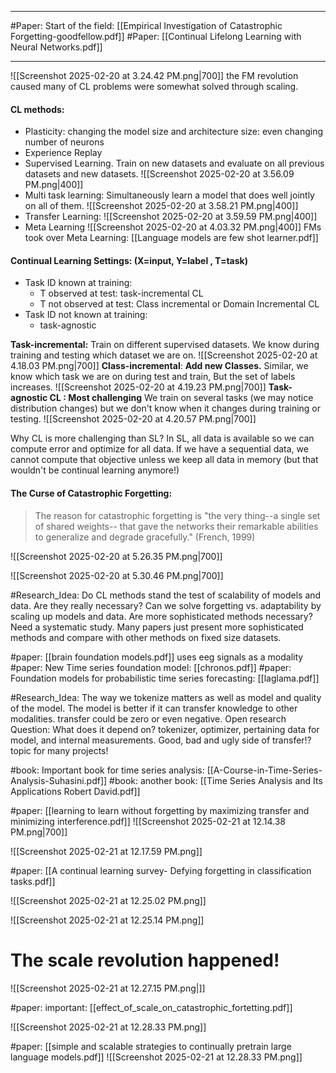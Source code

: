 
---

#Paper: Start of the field: [[Empirical Investigation of Catastrophic Forgetting-goodfellow.pdf]]
#Paper:  [[Continual Lifelong Learning with Neural Networks.pdf]]

---
![[Screenshot 2025-02-20 at 3.24.42 PM.png|700]]
the FM revolution caused many of CL problems were somewhat solved through scaling.

#### CL methods: 
- Plasticity: changing the model size and architecture size: even changing number of neurons
- Experience Replay
- Supervised Learning. Train on new datasets and evaluate on all previous datasets and new datasets. 
![[Screenshot 2025-02-20 at 3.56.09 PM.png|400]]
- Multi task learning: Simultaneously learn a model that does well jointly on all of them.
![[Screenshot 2025-02-20 at 3.58.21 PM.png|400]]
- Transfer Learning:
![[Screenshot 2025-02-20 at 3.59.59 PM.png|400]]
- Meta Learning
![[Screenshot 2025-02-20 at 4.03.32 PM.png|400]]
FMs took over Meta Learning: [[Language models are few shot learner.pdf]]

#### Continual Learning Settings: (X=input, Y=label , T=task)
- Task ID known at training:
	- T observed at test: task-incremental CL
	- T not observed at test: Class incremental or Domain Incremental CL
- Task ID not known at training:
	- task-agnostic

**Task-incremental:** Train on different supervised datasets. We know during training and testing which dataset we are on.
![[Screenshot 2025-02-20 at 4.18.03 PM.png|700]]
**Class-incremental**: **Add new Classes.** Similar, we know which task we are on during test and train, But the set of labels increases. 
![[Screenshot 2025-02-20 at 4.19.23 PM.png|700]]
**Task-agnostic CL : Most challenging**
We train on several tasks (we may notice distribution changes) but we don't know when it changes during training or testing.
![[Screenshot 2025-02-20 at 4.20.57 PM.png|700]]

Why CL is more challenging than SL?
In SL, all data is available so we can compute error and optimize for all data. 
If we have a sequential data, we cannot compute that objective unless we keep all data in memory (but that wouldn't be continual learning anymore!)

#### The Curse of Catastrophic Forgetting:

> The reason for catastrophic forgetting is "the very thing--a single set of shared weights-- that gave the networks their remarkable abilities to generalize and degrade gracefully." (French, 1999)

![[Screenshot 2025-02-20 at 5.26.35 PM.png|700]]


![[Screenshot 2025-02-20 at 5.30.46 PM.png|700]]

#Research_Idea: Do CL methods stand the test of scalability of models and data. Are they really necessary? Can we solve forgetting vs. adaptability by scaling up models and data. Are more sophisticated methods necessary? Need a systematic study. Many papers just present more sophisticated methods and compare with other methods on fixed size datasets.


#paper: [[brain foundation models.pdf]] uses eeg signals as a modality 
#paper: New Time series foundation model: [[chronos.pdf]]
#paper: Foundation models for probabilistic time series forecasting: [[laglama.pdf]]


#Research_Idea: The way we tokenize matters as well as model and quality of the model. The model is better if it can transfer knowledge to other modalities. transfer could be zero or even negative. Open research Question: What does it depend on? tokenizer, optimizer, pertaining data for model, and internal measurements. Good, bad and ugly side of transfer!? topic for many projects!

#book: Important book for time series analysis: [[A-Course-in-Time-Series-Analysis-Suhasini.pdf]]
#book: another book: [[Time Series Analysis and Its Applications Robert David.pdf]]

#paper: [[learning to learn without forgetting by maximizing transfer and minimizing interference.pdf]]
![[Screenshot 2025-02-21 at 12.14.38 PM.png|700]]

![[Screenshot 2025-02-21 at 12.17.59 PM.png]]

#paper: [[A continual learning survey- Defying forgetting in classification tasks.pdf]]

![[Screenshot 2025-02-21 at 12.25.02 PM.png]]

![[Screenshot 2025-02-21 at 12.25.14 PM.png]]

# The scale revolution happened!
![[Screenshot 2025-02-21 at 12.27.15 PM.png|]]

#paper: important: [[effect_of_scale_on_catastrophic_fortetting.pdf]]

![[Screenshot 2025-02-21 at 12.28.33 PM.png]]

#paper: [[simple and scalable strategies to continually pretrain large language models.pdf]]
![[Screenshot 2025-02-21 at 12.28.33 PM.png]]

